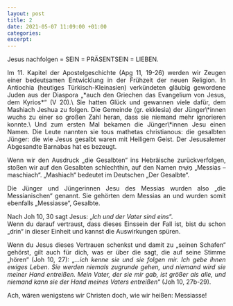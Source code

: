 ```yaml
---
layout: post
title: 2
date: 2021-05-07 11:09:00 +01:00
categories: 
excerpt: 
---
```


Jesus nachfolgen = SEIN = PRÄSENTSEIN = LIEBEN.

<div align="justify">
Im 11. Kapitel der Apostelgeschichte (Apg 11, 19-26) werden wir Zeugen einer bedeutsamen Entwicklung in der Frühzeit der neuen Religion. In Antiochia (heutiges Türkisch-Kleinasien) verkündeten gläubig gewordene Juden aus der Diaspora „*auch den Griechen das Evangelium von Jesus, dem Kyrios*“ (V 20).\
Sie hatten Glück und gewannen viele dafür, dem Mashiach Jeshua zu folgen. Die Gemeinde (gr. ekklesìa) der Jünger\*innen wuchs zu einer so großen Zahl heran, dass sie niemand mehr ignorieren konnte.\
Und zum ersten Mal bekamen die Jünger\*innen Jesu einen Namen. Die Leute nannten sie tous mathetas christianous: die gesalbten Jünger: die wie Jesus gesalbt waren mit Heiligem Geist. Der Jesusalemer Abgesandte Barnabas hat es bezeugt.

Wenn wir den Ausdruck „die Gesalbten“ ins Hebräische zurückverfolgen, stoßen wir auf den Gesalbten schlechthin, auf den Namen מָשִׁיחַ „Messias – maschiach“. „Mashiach“ bedeutet im Deutschen „Der Gesalbte“.

Die Jünger und Jüngerinnen Jesu des Messias wurden also „die Messianischen“ genannt. Sie gehörten dem Messias an und wurden somit ebenfalls „Messiasse“, Gesalbte.

Nach Joh 10, 30 sagt Jesus: „*Ich und der Vater sind eins*“.\
Wenn du darauf vertraust, dass dieses Einssein der Fall ist, bist du schon „drin“ in dieser Einheit und kannst die Auswirkungen spüren.

Wenn du Jesus dieses Vertrauen schenkst und damit zu „seinen Schafen“ gehörst, gilt auch für dich, was er über die sagt, die auf seine Stimme „hören“ (Joh 10, 27): „*…ich kenne sie und sie folgen mir. Ich gebe ihnen ewiges Leben. Sie werden niemals zugrunde gehen, und niemand wird sie meiner Hand entreißen. Mein Vater, der sie mir gab, ist größer als alle, und niemand kann sie der Hand meines Vaters entreißen*“ (Joh 10, 27b-29).

Ach, wären wenigstens wir Christen doch, wie wir heißen: Messiasse!
</div>
